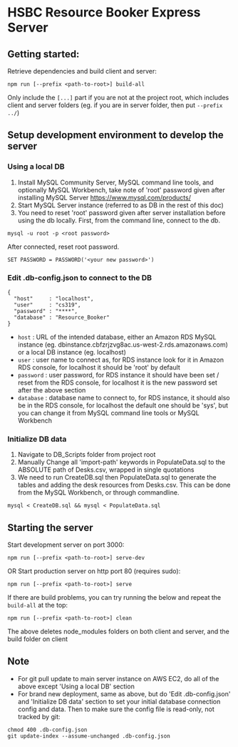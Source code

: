 # HSBC  Resource Booker Express Server
## Getting started:
Retrieve dependencies and build client and server:
```
npm run [--prefix <path-to-root>] build-all
```
Only include the `[...]` part if you are not at the project root, which includes client and server folders (eg. if you are in server folder, then put `--prefix ../`)
## Setup development environment to develop the server
### Using a local DB
1. Install MySQL Community Server, MySQL command line tools, and optionally MySQL Workbench, take note of 'root' password given after installing MySQL Server
https://www.mysql.com/products/
2. Start MySQL Server instance (referred to as DB in the rest of this doc)
3. You need to reset 'root' password given after server installation before using the db locally. First, from the command line, connect to the db.
```
mysql -u root -p <root password>
```
After connected, reset root password.
```
SET PASSWORD = PASSWORD('<your new password>')
```
### Edit .db-config.json to connect to the DB 
```
{
  "host"     : "localhost",
  "user"     : "cs319",
  "password" : "****",
  "database" : "Resource_Booker"
}
```
- `host`	:	URL of the intended database, either an Amazon RDS MySQL instance (eg. dbinstance.cbfzrjzvg8ac.us-west-2.rds.amazonaws.com) or a local DB instance (eg. localhost)
- `user`	:	user name to connect as, for RDS instance look for it in Amazon RDS console, for localhost it should be 'root' by default
- `password`	:	user password, for RDS instance it should have been set / reset from the RDS console, for localhost it is the new password set after the above section
- `database`	:	database name to connect to, for RDS instance, it should also be in the RDS console, for localhost the default one should be 'sys', but you can change it from MySQL command line tools or MySQL Workbench
### Initialize DB data
1. Navigate to DB_Scripts folder from project root
2. Manually Change all 'import-path' keywords in PopulateData.sql to the ABSOLUTE path of Desks.csv, wrapped in single quotations
3. We need to run CreateDB.sql then PopulateData.sql to generate the tables and adding the desk resources from Desks.csv. This can be done from the MySQL Workbench, or through commandline.
```
mysql < CreateDB.sql && mysql < PopulateData.sql
```
## Starting the server
Start development server on port 3000: 
```
npm run [--prefix <path-to-root>] serve-dev
```
OR Start production server on http port 80 (requires sudo):
```
npm run [--prefix <path-to-root>] serve
```
If there are build problems, you can try running the below and repeat the `build-all` at the top:
```
npm run [--prefix <path-to-root>] clean
```
The above deletes node_modules folders on both client and server, and the build folder on client

## Note
- For git pull update to main server instance on AWS EC2, do all of the above except 'Using a local DB' section
- For brand new deployment, same as above, but do 'Edit .db-config.json' and 'Initialize DB data' section to set your initial database connection config and data. Then to make sure the config file is read-only, not tracked by git:
```
chmod 400 .db-config.json
git update-index --assume-unchanged .db-config.json
```





